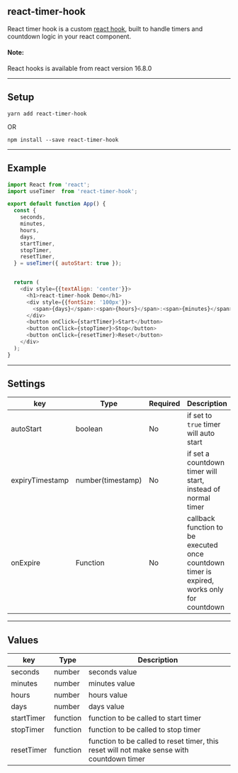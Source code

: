 ## react-timer-hook

React timer hook is a custom [react hook](https://reactjs.org/docs/hooks-intro.html), built to handle timers and countdown logic in your react component.

#### Note:

React hooks is available from react version 16.8.0

---

## Setup

`yarn add react-timer-hook`

OR

`npm install --save react-timer-hook`

---

## Example

```javascript
import React from 'react';
import useTimer  from 'react-timer-hook';

export default function App() {
  const {
    seconds,
    minutes,
    hours,
    days,
    startTimer,
    stopTimer,
    resetTimer,
  } = useTimer({ autoStart: true });


  return (
    <div style={{textAlign: 'center'}}>
      <h1>react-timer-hook Demo</h1>
      <div style={{fontSize: '100px'}}>
        <span>{days}</span>:<span>{hours}</span>:<span>{minutes}</span>:<span>{seconds}</span>
      </div>
      <button onClick={startTimer}>Start</button>
      <button onClick={stopTimer}>Stop</button>
      <button onClick={resetTimer}>Reset</button>
    </div>
  );
}
```

---

## Settings

| key | Type | Required | Description |
| --- | --- | --- | ---- |
| autoStart | boolean | No | if set to `true` timer will auto start |
| expiryTimestamp | number(timestamp) | No | if set a countdown timer will start, instead of normal timer |
| onExpire | Function | No | callback function to be executed once countdown timer is expired, works only for countdown |

---

## Values

| key | Type | Description |
| --- | --- | ---- |
| seconds | number | seconds value |
| minutes | number | minutes value |
| hours | number | hours value |
| days | number | days value |
| startTimer | function | function to be called to start timer |
| stopTimer | function | function to be called to stop timer |
| resetTimer | function | function to be called to reset timer, this reset will not make sense with countdown timer |
